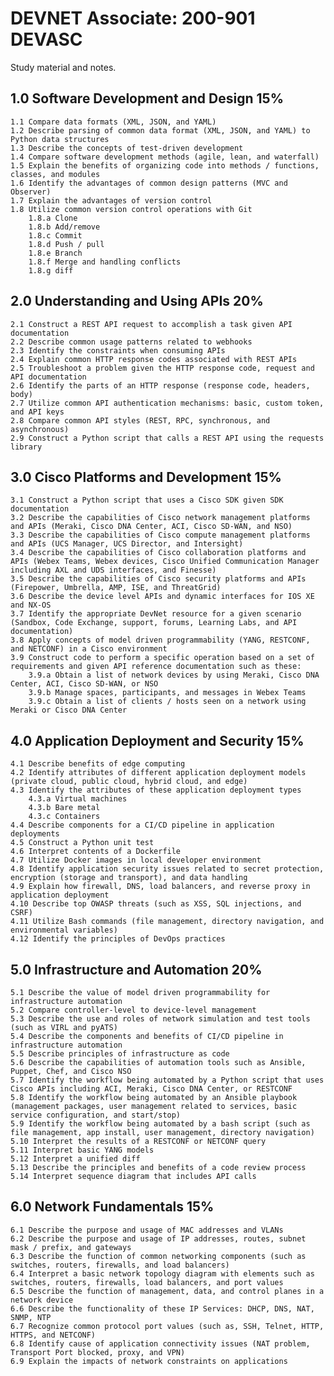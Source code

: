 # DEVNET Associate: 200-901 DEVASC

Study material and notes.

##  1.0 Software Development and Design 15%
    1.1 Compare data formats (XML, JSON, and YAML)
    1.2 Describe parsing of common data format (XML, JSON, and YAML) to Python data structures
    1.3 Describe the concepts of test-driven development
    1.4 Compare software development methods (agile, lean, and waterfall)
    1.5 Explain the benefits of organizing code into methods / functions, classes, and modules
    1.6 Identify the advantages of common design patterns (MVC and Observer)
    1.7 Explain the advantages of version control
    1.8 Utilize common version control operations with Git
        1.8.a Clone
        1.8.b Add/remove
        1.8.c Commit
        1.8.d Push / pull
        1.8.e Branch
        1.8.f Merge and handling conflicts
        1.8.g diff

##  2.0 Understanding and Using APIs 20%
    2.1 Construct a REST API request to accomplish a task given API documentation
    2.2 Describe common usage patterns related to webhooks
    2.3 Identify the constraints when consuming APIs
    2.4 Explain common HTTP response codes associated with REST APIs
    2.5 Troubleshoot a problem given the HTTP response code, request and API documentation
    2.6 Identify the parts of an HTTP response (response code, headers, body)
    2.7 Utilize common API authentication mechanisms: basic, custom token, and API keys
    2.8 Compare common API styles (REST, RPC, synchronous, and asynchronous)
    2.9 Construct a Python script that calls a REST API using the requests library

##  3.0 Cisco Platforms and Development 15%
    3.1 Construct a Python script that uses a Cisco SDK given SDK documentation
    3.2 Describe the capabilities of Cisco network management platforms and APIs (Meraki, Cisco DNA Center, ACI, Cisco SD-WAN, and NSO)
    3.3 Describe the capabilities of Cisco compute management platforms and APIs (UCS Manager, UCS Director, and Intersight)
    3.4 Describe the capabilities of Cisco collaboration platforms and APIs (Webex Teams, Webex devices, Cisco Unified Communication Manager including AXL and UDS interfaces, and Finesse)
    3.5 Describe the capabilities of Cisco security platforms and APIs (Firepower, Umbrella, AMP, ISE, and ThreatGrid)
    3.6 Describe the device level APIs and dynamic interfaces for IOS XE and NX-OS
    3.7 Identify the appropriate DevNet resource for a given scenario (Sandbox, Code Exchange, support, forums, Learning Labs, and API documentation)
    3.8 Apply concepts of model driven programmability (YANG, RESTCONF, and NETCONF) in a Cisco environment
    3.9 Construct code to perform a specific operation based on a set of requirements and given API reference documentation such as these:
        3.9.a Obtain a list of network devices by using Meraki, Cisco DNA Center, ACI, Cisco SD-WAN, or NSO
        3.9.b Manage spaces, participants, and messages in Webex Teams
        3.9.c Obtain a list of clients / hosts seen on a network using Meraki or Cisco DNA Center

##  4.0 Application Deployment and Security 15%
    4.1 Describe benefits of edge computing
    4.2 Identify attributes of different application deployment models (private cloud, public cloud, hybrid cloud, and edge)
    4.3 Identify the attributes of these application deployment types
        4.3.a Virtual machines
        4.3.b Bare metal
        4.3.c Containers
    4.4 Describe components for a CI/CD pipeline in application deployments
    4.5 Construct a Python unit test
    4.6 Interpret contents of a Dockerfile
    4.7 Utilize Docker images in local developer environment
    4.8 Identify application security issues related to secret protection, encryption (storage and transport), and data handling
    4.9 Explain how firewall, DNS, load balancers, and reverse proxy in application deployment
    4.10 Describe top OWASP threats (such as XSS, SQL injections, and CSRF)
    4.11 Utilize Bash commands (file management, directory navigation, and environmental variables)
    4.12 Identify the principles of DevOps practices

##  5.0 Infrastructure and Automation 20% 
    5.1 Describe the value of model driven programmability for infrastructure automation
    5.2 Compare controller-level to device-level management
    5.3 Describe the use and roles of network simulation and test tools (such as VIRL and pyATS)
    5.4 Describe the components and benefits of CI/CD pipeline in infrastructure automation
    5.5 Describe principles of infrastructure as code
    5.6 Describe the capabilities of automation tools such as Ansible, Puppet, Chef, and Cisco NSO
    5.7 Identify the workflow being automated by a Python script that uses Cisco APIs including ACI, Meraki, Cisco DNA Center, or RESTCONF
    5.8 Identify the workflow being automated by an Ansible playbook (management packages, user management related to services, basic service configuration, and start/stop)
    5.9 Identify the workflow being automated by a bash script (such as file management, app install, user management, directory navigation)
    5.10 Interpret the results of a RESTCONF or NETCONF query
    5.11 Interpret basic YANG models
    5.12 Interpret a unified diff
    5.13 Describe the principles and benefits of a code review process
    5.14 Interpret sequence diagram that includes API calls

##  6.0 Network Fundamentals 15% 
    6.1 Describe the purpose and usage of MAC addresses and VLANs
    6.2 Describe the purpose and usage of IP addresses, routes, subnet mask / prefix, and gateways
    6.3 Describe the function of common networking components (such as switches, routers, firewalls, and load balancers)
    6.4 Interpret a basic network topology diagram with elements such as switches, routers, firewalls, load balancers, and port values
    6.5 Describe the function of management, data, and control planes in a network device
    6.6 Describe the functionality of these IP Services: DHCP, DNS, NAT, SNMP, NTP
    6.7 Recognize common protocol port values (such as, SSH, Telnet, HTTP, HTTPS, and NETCONF)
    6.8 Identify cause of application connectivity issues (NAT problem, Transport Port blocked, proxy, and VPN)
    6.9 Explain the impacts of network constraints on applications